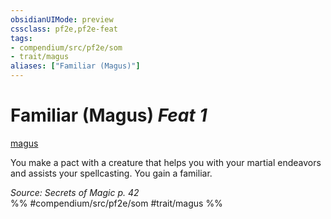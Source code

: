 ```yaml
---
obsidianUIMode: preview
cssclass: pf2e,pf2e-feat
tags:
- compendium/src/pf2e/som
- trait/magus
aliases: ["Familiar (Magus)"]
---
```

# Familiar (Magus)  *Feat 1*  
[magus](Reference/Rules/Traits/magus-som.md "Magus Class Trait")  


You make a pact with a creature that helps you with your martial endeavors and assists your spellcasting. You gain a familiar.

*Source: Secrets of Magic p. 42*  
%% #compendium/src/pf2e/som #trait/magus %%